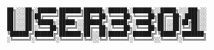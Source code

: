 
        ██╗░░░██╗░██████╗███████╗██████╗░██████╗░██████╗░░█████╗░░░███╗░░
        ██║░░░██║██╔════╝██╔════╝██╔══██╗╚════██╗╚════██╗██╔══██╗░████║░░
        ██║░░░██║╚█████╗░█████╗░░██████╔╝░█████╔╝░█████╔╝██║░░██║██╔██║░░
        ██║░░░██║░╚═══██╗██╔══╝░░██╔══██╗░╚═══██╗░╚═══██╗██║░░██║╚═╝██║░░
        ╚██████╔╝██████╔╝███████╗██║░░██║██████╔╝██████╔╝╚█████╔╝███████╗
        ░╚═════╝░╚═════╝░╚══════╝╚═╝░░╚═╝╚═════╝░╚═════╝░░╚════╝░╚══════╝